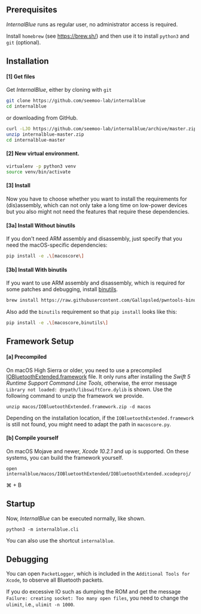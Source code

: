 Prerequisites
-----------

*InternalBlue* runs as regular user, no administrator access is required.

Install `homebrew` (see https://brew.sh/) and then use it to install `python3` and `git` (optional).

Installation
-----------

#### [1] Get files
Get *InternalBlue*, either by cloning with `git`
```sh
git clone https://github.com/seemoo-lab/internalblue
cd internalblue
```
or downloading from GitHub.
```sh
curl -LJO https://github.com/seemoo-lab/internalblue/archive/master.zip
unzip internalblue-master.zip
cd internalblue-master
```

#### [2] New virtual environment.
```sh
virtualenv -p python3 venv
source venv/bin/activate
```

#### [3] Install
Now you have to choose whether you want to install the requirements for (dis)assembly,
which can not only take a long time on low-power devices but you also might not need
the features that require these dependencies.

#### [3a] Install Without binutils
If you don't need ARM assembly and disassembly, just specify that you need the macOS-specific dependencies:
```sh
pip install -e .\[macoscore\]
```

#### [3b] Install With binutils
If you want to use ARM assembly and disassembly, which is required for some patches and debugging, install [binutils](https://github.com/Gallopsled/pwntools-binutils).
```sh
brew install https://raw.githubusercontent.com/Gallopsled/pwntools-binutils/master/macos/binutils-arm.rb
```
Also add the `binutils` requirement so that `pip install` looks like this:
```sh
pip install -e .\[macoscore,binutils\]
``` 

Framework Setup
-----------
#### [a] Precompiled
On macOS High Sierra or older, you need to use a precompiled [IOBluetoothExtended.framework](../macos/IOBluetoothExtended.framework.zip) file.
It only runs after installing the *Swift 5 Runtime Support Command Line Tools*, otherwise, the error
message `Library not loaded: @rpath/libswiftCore.dylib` is shown.
Use the following command to unzip the framework we provide.

```
unzip macos/IOBluetoothExtended.framework.zip -d macos
```

Depending on the installation location, if the `IOBluetoothExtended.framework` is still not found, you might need to
adapt the path in `macoscore.py`.


#### [b] Compile yourself
On macOS Mojave and newer, *Xcode 10.2.1* and up is supported. On these systems, you can build the
framework yourself.

```
open internalblue/macos/IOBluetoothExtended/IOBluetoothExtended.xcodeproj/
```

⌘ + B

Startup
-----------
Now, *InternalBlue* can be executed normally, like shown.
```
python3 -m internalblue.cli
```
You can also use the shortcut `internalblue`.


Debugging
-----------
You can open `PacketLogger`, which is included in the `Additional Tools for Xcode`, to observe all Bluetooth packets.

If you do excessive IO such as dumping the ROM and get the message `Failure: creating socket: Too many open
files`, you need to change the `ulimit`, i.e., `ulimit -n 1000`.


